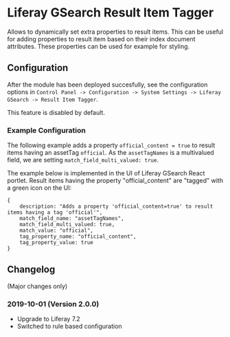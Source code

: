 # Liferay GSearch Result Item Tagger

Allows to dynamically set extra properties to result items. This can be useful for adding properties to result item based on their index document attributes. These properties can be used for example for styling.

## Configuration

After the module has been deployed succesfully, see the configuration options in `Control Panel -> Configuration -> System Settings -> Liferay GSearch -> Result Item Tagger`.

This feature is disabled by default.

### Example Configuration

The following example adds a property `official_content = true` to result items having an assetTag `official`. As the `assetTagNames` is a multivalued field, we are setting `match_field_multi_valued: true`.

The example below is implemented in the UI of Liferay GSearch React portlet. Result items having the  property "official_content" are "tagged" with a green icon on the UI:

```
{
	description: "Adds a property 'official_content=true' to result items having a tag 'official'",
	match_field_name: "assetTagNames",
	match_field_multi_valued: true,
	match_value: "official",
	tag_property_name: "official_content",
	tag_property_value: true
}
```

## Changelog

(Major changes only)

### 2019-10-01 (Version 2.0.0)

* Upgrade to Liferay 7.2
* Switched to rule based configuration